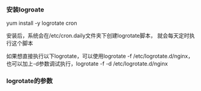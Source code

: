 ### 安装logroate
 yum install -y logrotate cron
 
安装后，系统会在/etc/cron.daily文件夹下创建logrotate脚本， 就会每天定时执行这个脚本

如果想直接执行以下logrotate，可以使用logrotate -f /etc/logrotate.d/nginx，也可以加上-d参数调试执行，logrotate -f -d /etc/logrotate.d/nginx

### logrotate的参数
